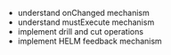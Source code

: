 * understand onChanged mechanism
* understand mustExecute mechanism
* implement drill and cut operations
* implement HELM feedback mechanism